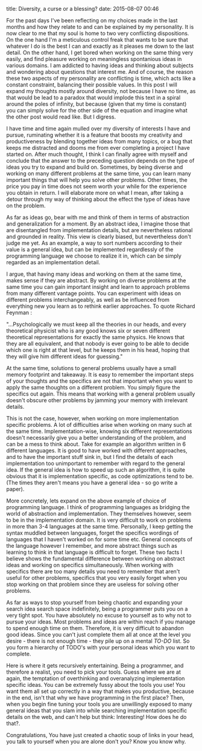 title: Diversity, a curse or a blessing?
date: 2015-08-07 00:46

For the past days I've been reflecting on my choices made in the last months and how they relate to and can be explained by my personality. It is now clear to me that my soul is home to two very conflicting dispositions. On the one hand I'm a meticulous control freak that wants to be sure that whatever I do is the best I can and exactly as it pleases me down to the last detail. On the other hand, I get bored when working on the same thing very easily, and find pleasure working on meaningless spontanious ideas in various domains. I am addicted to having ideas and thinking about subjects and wondering about questions that interest me. And of course, the reason these two aspects of my personality are conflicting is time, which acts like a constant constraint, balancing their possible values. In this post I will expand my thoughts mostly around diversity, not because I have no time, as that would be lead to a paradox that would implode this text in a spiral around the poles of infinity, but because (given that my time is constant) you can simply solve for the other side of the equation and imagine what the other post would read like. But I digress.

I have time and time again mulled over my diversity of interests I have and pursue, ruminating whether it is a feature that boosts my creativity and productiveness by blending together ideas from many topics, or a bug that keeps me distracted and dooms me from ever completing a project I have started on. After much thought, I think I can finally agree with myself and conclude that the answer to the preceding question depends on the type of ideas you try to expand and build on. Sometimes, by being diverse and working on many different problems at the same time, you can learn many important things that will help you solve other problems. Other times, the price you pay in time does not seem worth your while for the experience you obtain in return. I will elaborate more on what I mean, after taking a detour through my way of thinking about the effect the type of ideas have on the problem.

As far as ideas go, bear with me and think of them in terms of abstraction and generalization for a moment. By an abstract idea, I imagine those that are disentangled from implementation details, but are nevertheless rational and grounded in reality. This view is clearly biased, but nevertheless don't judge me yet. As an example, a way to sort numbers according to their value is a general idea, but can be implemented regardlessly of the programming language we choose to realize it in, which can be simply regarded as an implementation detail. 

I argue, that having many ideas and working on them at the same time, makes sense if they are abstract. By working on diverse problems at the same time you can gain important insight and learn to approach problems from many different vantage points. You can experiment with ideas on different problems interchangeably, as well as be influenced from everything new you learn as to rethink earlier approaches.
To quote Richard Feynman :
>
"...Psychologically we must keep all the theories in our heads, and every theoretical physicist who is any good knows six or seven different theoretical representations for exactly the same physics. He knows that they are all equivalent, and that nobody is ever going to be able to decide which one is right at that level, but he keeps them in his head, hoping that they will give him different ideas for guessing."

At the same time, solutions to general problems usually have a small memory footprint and takeaway. It is easy to remember the important steps of your thoughts and the specifics are not that important when you want to apply the same thoughts on a different problem. You simply figure the specifics out again. This means that working with a general problem usually doesn't obscure other problems by jamming your memory with irrelevant details.

This is not the case, however, when working on more implementation specific problems. A lot of difficulties arise when working on many such at the same time. Implementation-wise, knowing six different representations doesn't necessarily give you a better understanding of the problem, and can be a mess to think about. Take for example an algorithm written in 6 different languages. It is good to have worked with different approaches, and to have the important stuff sink in, but I find the details of each implementation too unimportant to remember with regard to the general idea. If the general idea is how to speed up such an algorithm, it is quite obvious that it is implementation specific, as code optimizations tend to be. (The times they aren't means you have a general idea - so go write a paper).

More concretely, lets expand on the above example of choice of programming language. I think of programming languages as bridging the world of abstraction and implementation. They themselves however, seem to be in the implementation domain. It is very difficult to work on problems in more than 3-4 languages at the same time. Personally, I keep getting the syntax muddled between languages, forget the specifics wordings of languages that I haven't worked on for some time etc. General concepts of the language however I remember, and more abstract things such as learning to think in that language is difficult to forget. These two facts I believe shows the fundamental difference between working on abstract ideas and working on specifics simultaneously. When working with specifics there are too many details you need to remember that aren't useful for other problems, specifics that you very easily forget when you stop working on that problem since they are useless for solving other problems.

As far as ways to stop yourself from being chaotic and expanding your search idea search space indefinitely, being a programmer puts you on a very tight spot. You have absolutely no excuse to yourself as to why not to pursue your ideas. Most problems and ideas are within reach if you manage to spend enough time on them. Therefore, it is very difficult to abandon good ideas. Since you can't just complete them all at once at the level you desire - there is not enough time - they pile up on a mental *TO-DO* list. So you form a hierarchy of TODO's with your personal ideas which you want to complete.

Here is where it gets recursively entertaining. Being a programmer, and therefore a realist, you need to pick your tools. Guess where we are at again, the temptation of overthinking and overanalyzing implementation specific ideas. You can be extremely fussy about the tools you use! You want them all set up correctly in a way that makes you productive, because in the end, isn't that why we have programming in the first place? Then, when you begin fine tuning your tools you are unwillingly exposed to many general ideas that you slam into while searching implementation specific details on the web, and can't help but think: Interesting! How does he do that?. 

Congratulations, You have just created a chaotic soup of links in your head, you talk to yourself when you are alone don't you? Know you know why.
